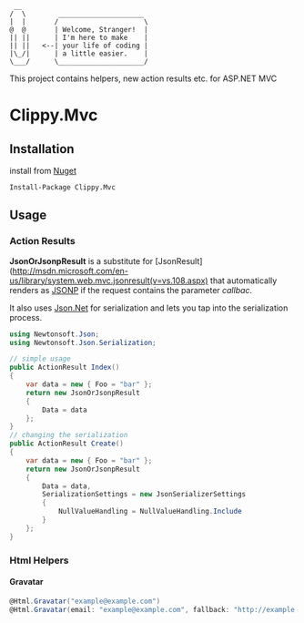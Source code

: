 ﻿     __                 
    /  \        _____________________ 
    |  |       /                     \
    @  @       | Welcome, Stranger!  |
    || ||      | I'm here to make    |
    || ||   <--| your life of coding |
    |\_/|      | a little easier.    |
    \___/      \_____________________/


This project contains helpers, new action results etc. for ASP.NET MVC

# Clippy.Mvc

## Installation
install from [Nuget](https://www.nuget.org)

    Install-Package Clippy.Mvc

## Usage

### Action Results
**JsonOrJsonpResult** is a substitute for [JsonResult](http://msdn.microsoft.com/en-us/library/system.web.mvc.jsonresult(v=vs.108.aspx) 
that automatically renders as [JSONP](http://en.wikipedia.org/wiki/JSONP) if the request contains the parameter *callbac*.

It also uses [Json.Net](http://james.newtonking.com/pages/json-net.aspx) for serialization and lets you tap into the serialization 
process.

```C#
using Newtonsoft.Json;
using Newtonsoft.Json.Serialization;

// simple usage
public ActionResult Index()
{
    var data = new { Foo = "bar" };
    return new JsonOrJsonpResult 
	{
	    Data = data
	};
}
// changing the serialization
public ActionResult Create()
{
    var data = new { Foo = "bar" };
	return new JsonOrJsonpResult
	{
	    Data = data,
		SerializationSettings = new JsonSerializerSettings
		{
			NullValueHandling = NullValueHandling.Include
		}
	};
}
```

### Html Helpers
#### Gravatar
```C#
@Html.Gravatar("example@example.com")
@Html.Gravatar(email: "example@example.com", fallback: "http://example.com/image.png", size: 200)
```